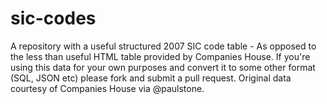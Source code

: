 sic-codes
=========

A repository with a useful structured 2007 SIC code table - As opposed to the less than useful HTML table provided by Companies House. If you're using this data for your own purposes and convert it to some other format (SQL, JSON etc) please fork and submit a pull request. Original data courtesy of Companies House via @paulstone.
